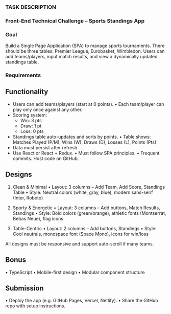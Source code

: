 ### TASK DESCRIPTION ###
### Front-End Technical Challenge – Sports Standings App

### Goal

Build a Single Page Application (SPA) to manage sports tournaments. There should be three
tables: Premier League, Eurobasket, Wimbledon. Users can add teams/players, input match results,
and view a dynamically updated standings table.

### Requirements

## Functionality
+ Users can add teams/players (start at 0 points).
• Each team/player can play only once against any other.
+ Scoring system:
    - Win: 3 pts
    - Draw: 1 pt
    - Loss: 0 pts
+ Standings table auto-updates and sorts by points.
• Table shows: Matches Played (P/M), Wins (W), Draws (D), Losses (L), Points (Pts)
+ Data must persist after refresh.
+ Use React or React + Redux.
• Must follow SPA principles.
• Frequent commits. Host code on GitHub.

## Designs
1. Clean & Minimal
• Layout: 3 columns – Add Team, Add Score, Standings Table
• Style: Neutral colors (white, gray, blue), modern sans-serif (Inter, Roboto)

2. Sporty & Energetic
• Layout: 3 columns – Add buttons, Match Results, Standings
• Style: Bold colors (green/orange), athletic fonts (Montserrat, Bebas Neue), flag icons

3. Table-Centric
• Layout: 2 columns – Add buttons, Standings
• Style: Cool neutrals, monospace font (Space Mono), icons for win/loss

All designs must be responsive and support auto-scroll if many teams.

## Bonus
• TypeScript
• Mobile-first design
• Modular component structure

## Submission
• Deploy the app (e.g. GitHub Pages, Vercel, Netlify).
• Share the GitHub repo with setup instructions.




<!-- # Getting Started with Create React App

This project was bootstrapped with [Create React App](https://github.com/facebook/create-react-app).

## Available Scripts

In the project directory, you can run:

### `npm start`

Runs the app in the development mode.\
Open [http://localhost:3000](http://localhost:3000) to view it in the browser.

The page will reload if you make edits.\
You will also see any lint errors in the console.

### `npm test`

Launches the test runner in the interactive watch mode.\
See the section about [running tests](https://facebook.github.io/create-react-app/docs/running-tests) for more information.

### `npm run build`

Builds the app for production to the `build` folder.\
It correctly bundles React in production mode and optimizes the build for the best performance.

The build is minified and the filenames include the hashes.\
Your app is ready to be deployed!

See the section about [deployment](https://facebook.github.io/create-react-app/docs/deployment) for more information.

### `npm run eject`

**Note: this is a one-way operation. Once you `eject`, you can’t go back!**

If you aren’t satisfied with the build tool and configuration choices, you can `eject` at any time. This command will remove the single build dependency from your project.

Instead, it will copy all the configuration files and the transitive dependencies (webpack, Babel, ESLint, etc) right into your project so you have full control over them. All of the commands except `eject` will still work, but they will point to the copied scripts so you can tweak them. At this point you’re on your own.

You don’t have to ever use `eject`. The curated feature set is suitable for small and middle deployments, and you shouldn’t feel obligated to use this feature. However we understand that this tool wouldn’t be useful if you couldn’t customize it when you are ready for it.

## Learn More

You can learn more in the [Create React App documentation](https://facebook.github.io/create-react-app/docs/getting-started).

To learn React, check out the [React documentation](https://reactjs.org/). -->
